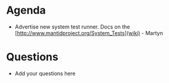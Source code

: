 Agenda
=========

* Advertise new system test runner. Docs on the [http://www.mantidproject.org/System_Tests](wiki) - Martyn

Questions
=========

* Add your questions here
